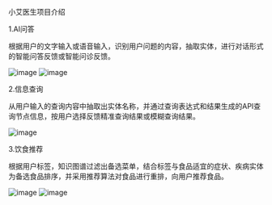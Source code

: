 小艾医生项目介绍

1.AI问答

根据用户的文字输入或语音输入，识别用户问题的内容，抽取实体，进行对话形式的智能问答反馈或智能问诊反馈。

![image](https://github.com/KokoloNaga/XiaoAi/assets/88781172/e1b227b0-e8dd-44aa-ad08-1633501c78e4)
![image](https://github.com/KokoloNaga/XiaoAi/assets/88781172/ac9a9ef9-46d1-4986-8a4c-9a2070eaa81f)


2.信息查询

从用户输入的查询内容中抽取出实体名称，并通过查询表达式和结果生成的API查询节点信息，按用户选择反馈精准查询结果或模糊查询结果。

![image](https://github.com/KokoloNaga/XiaoAi/assets/88781172/e8fa6669-6bd8-4e2f-a771-bf2d29f6a6cc)

3.饮食推荐

根据用户标签，知识图谱过滤出备选菜单，结合标签与食品适宜的症状、疾病实体为备选食品排序，并采用推荐算法对食品进行重排，向用户推荐食品。

![image](https://github.com/KokoloNaga/Paper/assets/88781172/5fcbc0fc-a278-4734-be39-e45987bf20d7)
![image](https://github.com/KokoloNaga/XiaoAi/assets/88781172/88a86b03-db6a-4084-9050-9df475c33686)
